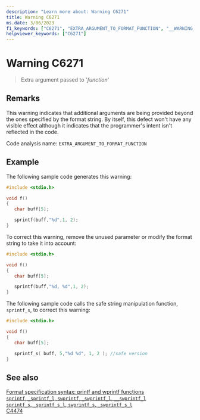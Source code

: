 ```yaml
---
description: "Learn more about: Warning C6271"
title: Warning C6271
ms.date: 3/06/2023
f1_keywords: ["C6271", "EXTRA_ARGUMENT_TO_FORMAT_FUNCTION", "__WARNING_EXTRA_ARGUMENT_TO_FORMAT_FUNCTION"]
helpviewer_keywords: ["C6271"]
---
```

# Warning C6271

> Extra argument passed to '*function*'

## Remarks

This warning indicates that additional arguments are being provided beyond the ones specified by the format string. By itself, this defect won't have any visible effect although it indicates that the programmer's intent isn't reflected in the code.

Code analysis name: `EXTRA_ARGUMENT_TO_FORMAT_FUNCTION`

## Example

The following sample code generates this warning:

```cpp
#include <stdio.h>

void f()
{
   char buff[5];

   sprintf(buff,"%d",1, 2);
}
```

To correct this warning, remove the unused parameter or modify the format string to take it into account:

```cpp
#include <stdio.h>

void f()
{
   char buff[5];

   sprintf(buff,"%d, %d",1, 2);
}
```

The following sample code calls the safe string manipulation function, `sprintf_s`, to correct this warning:

```cpp
#include <stdio.h>

void f()
{
   char buff[5];

   sprintf_s( buff, 5,"%d %d", 1, 2 ); //safe version
}
```

## See also

[Format specification syntax: printf and wprintf functions](../c-runtime-library/format-specification-syntax-printf-and-wprintf-functions.md)\
[`sprintf`, `_sprintf_l`, `swprintf`, `_swprintf_l`, `__swprintf_l`](../c-runtime-library/reference/sprintf-sprintf-l-swprintf-swprintf-l-swprintf-l.md)\
[`sprintf_s`, `_sprintf_s_l`, `swprintf_s`, `_swprintf_s_l`](../c-runtime-library/reference/sprintf-s-sprintf-s-l-swprintf-s-swprintf-s-l.md)\
[C4474](../error-messages/compiler-warnings/C4474.md)
